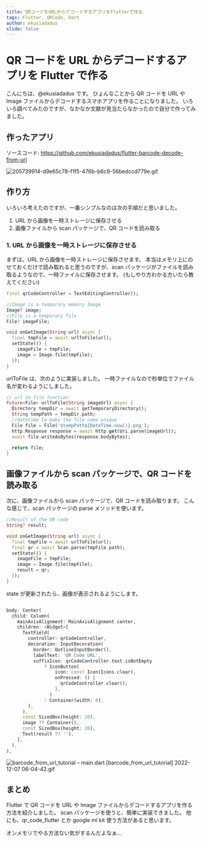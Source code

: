```yaml
---
title: QRコードをURLからデコードするアプリをFlutterで作る
tags: Flutter, QRCode, Dart
author: ekusiadadus
slide: false
---
```


# QR コードを URL からデコードするアプリを Flutter で作る

こんにちは、@ekusiadadus です。
ひょんなことから QR コードを URL や Image ファイルからデコードするスマホアプリを作ることになりました。
いろいろ調べてみたのですが、なかなか文献が見当たらなかったので自分で作ってみました。

## 作ったアプリ

ソースコード: https://github.com/ekusiadadus/flutter-barcode-decode-from-url

![205739914-d9e65c78-f1f5-476b-b6c9-56bedccd779e.gif](https://qiita-image-store.s3.ap-northeast-1.amazonaws.com/0/905557/655bb3f2-b461-7bf3-18fb-94f8991b5d48.gif)

## 作り方

いろいろ考えたのですが、一番シンプルなのは次の手順だと思いました。

1. URL から画像を一時ストレージに保存させる
2. 画像ファイルから scan パッケージで、QR コードを読み取る

### 1. URL から画像を一時ストレージに保存させる

まずは、URL から画像を一時ストレージに保存させます。
本当はメモリ上にのせておくだけで読み取れると思うのですが、scan パッケージがファイルを読み取るようなので、一時ファイルに保存させます。
(もしやり方わかる方いたら教えてください)

```dart
final qrCodeController = TextEditingController();

//Image is a temporary memory Image
Image? image;
//File is a temporary file
File? imageFile;

void onGetImage(String url) async {
  final tmpFile = await urlToFile(url);
  setState(() {
    imageFile = tmpFile;
    image = Image.file(tmpFile);
  });
}
```

urlToFile は、次のように実装しました。
一時ファイルなので秒単位でファイル名が変わるようにしました。

```dart
// url to file function
Future<File> urlToFile(String imageUrl) async {
  Directory tempDir = await getTemporaryDirectory();
  String tempPath = tempDir.path;
  //datetime to make the file name unique
  File file = File('$tempPath${DateTime.now()}.png');
  http.Response response = await http.get(Uri.parse(imageUrl));
  await file.writeAsBytes(response.bodyBytes);

  return file;
}
```

## 画像ファイルから scan パッケージで、QR コードを読み取る

次に、画像ファイルから scan パッケージで、QR コードを読み取ります。
こんな感じで、scan パッケージの parse メソッドを使います。

```dart
//Result of the QR code
String? result;

void onGetImage(String url) async {
  final tmpFile = await urlToFile(url);
  final qr = await Scan.parse(tmpFile.path);
  setState(() {
    imageFile = tmpFile;
    image = Image.file(tmpFile);
    result = qr;
  });
}
```

state が更新されたら、画像が表示されるようにします。

```dart

body: Center(
  child: Column(
    mainAxisAlignment: MainAxisAlignment.center,
    children: <Widget>[
      TextField(
        controller: qrCodeController,
        decoration: InputDecoration(
          border: OutlineInputBorder(),
          labelText: 'QR Code URL',
          suffixIcon: qrCodeController.text.isNotEmpty
              ? IconButton(
                  icon: const Icon(Icons.clear),
                  onPressed: () {
                    qrCodeController.clear();
                  },
                )
              : Container(width: 0),
        ),
      ),
      const SizedBox(height: 20),
      image ?? Container(),
      const SizedBox(height: 20),
      Text(result ?? ''),
    ],
  ),
),

```

![barcode_from_url_tutorial – main.dart [barcode_from_url_tutorial] 2022-12-07 06-04-42.gif](https://qiita-image-store.s3.ap-northeast-1.amazonaws.com/0/905557/fd65637d-16a8-03ed-1b4c-6d82bf0ea279.gif)

## まとめ

Flutter で QR コードを URL や Image ファイルからデコードするアプリを作る方法を紹介しました。
scan パッケージを使うと、簡単に実装できました。
他にも、qr_code_flutter とか google ml kit 使う方法があると思います。

オンメモリでやる方法ない気がするんだよなぁ...
